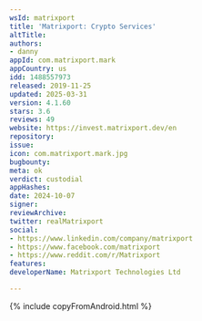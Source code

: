 ```yaml
---
wsId: matrixport
title: 'Matrixport: Crypto Services'
altTitle: 
authors:
- danny
appId: com.matrixport.mark
appCountry: us
idd: 1488557973
released: 2019-11-25
updated: 2025-03-31
version: 4.1.60
stars: 3.6
reviews: 49
website: https://invest.matrixport.dev/en
repository: 
issue: 
icon: com.matrixport.mark.jpg
bugbounty: 
meta: ok
verdict: custodial
appHashes: 
date: 2024-10-07
signer: 
reviewArchive: 
twitter: realMatrixport
social:
- https://www.linkedin.com/company/matrixport
- https://www.facebook.com/matrixport
- https://www.reddit.com/r/Matrixport
features: 
developerName: Matrixport Technologies Ltd

---
```


{% include copyFromAndroid.html %}
